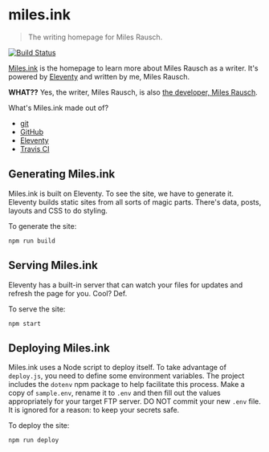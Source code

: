 # miles.ink

  > The writing homepage for Miles Rausch.

[![Build Status](https://travis-ci.org/awayken/miles.ink.svg?branch=master)](https://travis-ci.org/awayken/miles.ink)

[Miles.ink](https://miles.ink) is the homepage to learn more about Miles Rausch as a writer. It's powered by [Eleventy](https://www.11ty.dev/) and written by me, Miles Rausch.

**WHAT??** Yes, the writer, Miles Rausch, is also [the developer, Miles Rausch](https://github.com/awayken/).

What's Miles.ink made out of?

  * [git](http://git-scm.com/)
  * [GitHub](https://github.com/)
  * [Eleventy](https://www.11ty.dev/)
  * [Travis CI](https://travis-ci.org/)

## Generating Miles.ink

Miles.ink is built on Eleventy. To see the site, we have to generate it. Eleventy builds static sites from all sorts of magic parts. There's data, posts, layouts and CSS to do styling.

To generate the site:

    npm run build

## Serving Miles.ink

Eleventy has a built-in server that can watch your files for updates and refresh the page for you. Cool? Def.

To serve the site:

    npm start

## Deploying Miles.ink

Miles.ink uses a Node script to deploy itself. To take advantage of `deploy.js`, you need to define some environment variables. The project includes the `dotenv` npm package to help facilitate this process. Make a copy of `sample.env`, rename it to `.env` and then fill out the values appropriately for your target FTP server. DO NOT commit your new `.env` file. It is ignored for a reason: to keep your secrets safe.

To deploy the site:

    npm run deploy
